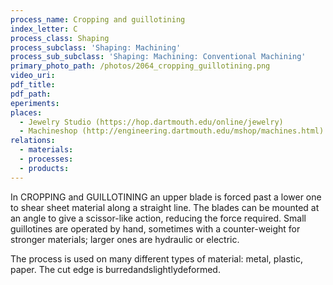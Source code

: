 ```yaml
---
process_name: Cropping and guillotining
index_letter: C
process_class: Shaping
process_subclass: 'Shaping: Machining'
process_sub_subclass: 'Shaping: Machining: Conventional Machining'
primary_photo_path: /photos/2064_cropping_guillotining.png
video_uri:
pdf_title:
pdf_path:
eperiments:
places:
  - Jewelry Studio (https://hop.dartmouth.edu/online/jewelry)
  - Machineshop (http://engineering.dartmouth.edu/mshop/machines.html)
relations:
  - materials:
  - processes:
  - products:
---
```


In CROPPING and GUILLOTINING an upper blade is forced past a lower one to shear sheet material along a straight line. The blades can be mounted at an angle to give a scissor-like action, reducing the force required. Small guillotines are operated by hand, sometimes with a counter-weight for stronger materials; larger ones are hydraulic or electric. 

The process is used on many different types of material: metal, plastic, paper. The cut edge is burredandslightlydeformed.